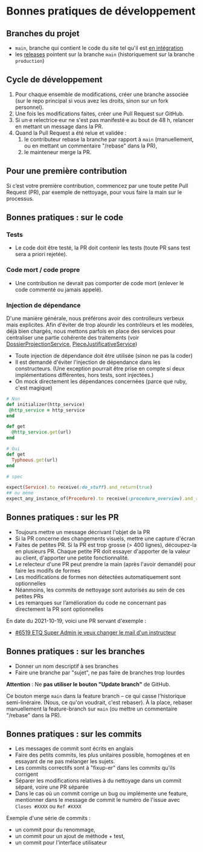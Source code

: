 # Bonnes pratiques de développement

## Branches du projet

- `main`, branche qui contient le code du site tel qu'il est [en intégration](https://dev.demarches-simplifiees.fr/)
- les [releases](https://github.com/demarches-simplifiees/demarches-simplifiees.fr/releases) pointent sur la branche `main` (historiquement sur la branche `production`)

## Cycle de développement

1. Pour chaque ensemble de modifications, créer une branche associée
  (sur le repo principal si vous avez les droits, sinon sur un fork personnel).
2. Une fois les modifications faites, créer une Pull Request sur GitHub.
3. Si un·e relectrice·eur ne s'est pas manifesté·e au bout de 48 h, relancer en mettant un message dans la PR.
4. Quand la Pull Request a été relue et validée :
    1. le contributeur rebase la branche par rapport à `main` (manuellement, ou en mettant un commentaire "/rebase" dans la PR),
    2. le mainteneur merge la PR.

## Pour une première contribution

Si c’est votre première contribution, commencez par une toute petite Pull Request (PR), par exemple de nettoyage,
pour vous faire la main sur le processus.

## Bonnes pratiques : sur le code

### Tests

- Le code doit être testé, la PR doit contenir les tests (toute PR sans test sera a priori rejetée).

### Code mort / code propre

- Une contribution ne devrait pas comporter de code mort (enlever le code commenté ou jamais appelé).

### Injection de dépendance

D'une manière générale, nous préférons avoir des controlleurs verbeux mais explicites.
Afin d'éviter de trop alourdir les contrôleurs et les modèles, déjà bien chargés, nous mettons parfois en place des services pour centraliser une partie cohérente des traitements (voir [DossierProjectionService](https://github.com/betagouv/demarches-simplifiees.fr/blob/92f463bc039200b98908dc5c09366844b0e1d593/app/services/dossier_projection_service.rb), [PieceJustificativeService](https://github.com/betagouv/demarches-simplifiees.fr/blob/92f463bc039200b98908dc5c09366844b0e1d593/app/services/pieces_justificatives_service.rb))

- Toute injection de dépendance doit être utilisée (sinon ne pas la coder)
- Il est demandé d'éviter l'injection de dépendance dans les constructeurs.
  (Une exception pourrait être prise en compte si deux implémentations différentes, hors tests, sont injectées.)
- On mock directement les dépendances concernées (parce que ruby, c'est magique)

```ruby
# Non
def initializer(http_service)
 @http_service = http_service
end

def get
  @http_service.get(url)
end

# Oui
def get
  Typhoeus.get(url)
end

# spec

expect(Service).to receive(:do_stuff).and_return(true)
## ou même
expect_any_instance_of(Procedure).to receive(:procedure_overview).and_return(procedure_overview)
```

## Bonnes pratiques : sur les PR

- Toujours mettre un message décrivant l'objet de la PR
- Si la PR concerne des changements visuels, mettre une capture d'écran
- Faites de petites PR. Si la PR est trop grosse (> 400 lignes), découpez-la en plusieurs PR. Chaque petite PR doit
  essayer d'apporter de la valeur au client, d'apporter une petite fonctionnalité.
- Le relecteur d'une PR peut prendre la main (après l'avoir demandé) pour faire les modifs de formes
- Les modifications de formes non détectées automatiquement sont optionnelles
- Néanmoins, les commits de nettoyage sont autorisés au sein de ces petites PRs
- Les remarques sur l’amélioration du code ne concernant pas directement la PR sont optionnelles

En date du 2021-10-19, voici une PR servant d'exemple :

* [#6519 ETQ Super Admin je veux changer le mail d'un instructeur](https://github.com/betagouv/demarches-simplifiees.fr/pull/6519)

## Bonnes pratiques : sur les branches

- Donner un nom descriptif à ses branches
- Faire une branche par "sujet", ne pas faire de branches trop lourdes

**Attention** : Ne **pas utiliser le bouton "Update branch"** de GitHub.

Ce bouton merge `main` dans la feature branch – ce qui casse l'historique semi-linéraire. (Nous, ce qu'on voudrait, c'est rebaser).
À la place, rebaser manuellement la feature-branch sur `main` (ou mettre un commentaire "/rebase" dans la PR).

## Bonnes pratiques : sur les commits

- Les messages de commit sont écrits en anglais
- Faire des petits commits, les plus unitaires possible, homogènes et en essayant de ne pas mélanger les sujets.
- Les commits correctifs sont à "fixup-er" dans les commits qu'ils corrigent
- Séparer les modifications relatives à du nettoyage dans un commit séparé, voire une PR séparée
- Dans le cas où un commit corrige un bug ou implémente une feature, mentionner dans le message de commit le numéro de l'issue avec `Closes #XXXX` ou `Ref #XXXX`

Exemple d'une série de commits :

- un commit pour du renommage,
- un commit pour un ajout de méthode + test,
- un commit pour l'interface utilisateur
